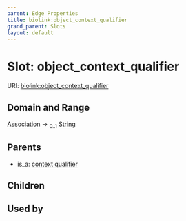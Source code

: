 ```yaml
---
parent: Edge Properties
title: biolink:object_context_qualifier
grand_parent: Slots
layout: default
---
```


# Slot: object_context_qualifier




URI: [biolink:object_context_qualifier](https://w3id.org/biolink/vocab/object_context_qualifier)

## Domain and Range

[Association](Association.md) ->  <sub>0..1</sub> [String](types/String.md)

## Parents

 *  is_a: [context qualifier](context_qualifier.md)

## Children


## Used by

